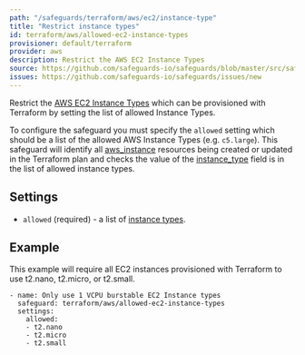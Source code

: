 ```yaml
---
path: "/safeguards/terraform/aws/ec2/instance-type"
title: "Restrict instance types"
id: terraform/aws/allowed-ec2-instance-types
provisioner: default/terraform
provider: aws
description: Restrict the AWS EC2 Instance Types
source: https://github.com/safeguards-io/safeguards/blob/master/src/safeguards/terraform/aws/allowed-ec2-instance-types.js
issues: https://github.com/safeguards-io/safeguards/issues/new
---
```


Restrict the [AWS EC2 Instance Types](https://aws.amazon.com/ec2/instance-types/) which can be provisioned with Terraform by setting the list of allowed Instance Types.

To configure the safeguard you must specify the `allowed` setting which should be a list of the allowed AWS Instance Types (e.g. `c5.large`). This safeguard will identify all [aws_instance](https://www.terraform.io/docs/providers/aws/r/instance.html) resources being created or updated in the Terraform plan and checks the value of the [instance_type](https://www.terraform.io/docs/providers/aws/r/instance.html#instance_type) field is in the list of allowed instance types.

## Settings
- `allowed` (required) - a list of [instance types](https://aws.amazon.com/ec2/instance-types/). 

## Example
This example will require all EC2 instances provisioned with Terraform to use t2.nano, t2.micro, or t2.small.

```
- name: Only use 1 VCPU burstable EC2 Instance types
  safeguard: terraform/aws/allowed-ec2-instance-types
  settings:
    allowed:
    - t2.nano
    - t2.micro
    - t2.small
```
